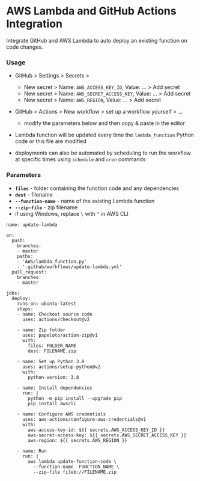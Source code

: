 # AWS Lambda and GitHub Actions Integration

Integrate GitHub and AWS Lambda to auto deploy an existing function on code changes.

### Usage
- GitHub > Settings > Secrets >  
  - New secret > Name: `AWS_ACCESS_KEY_ID`, Value: ... > Add secret  
  - New secret > Name: `AWS_SECRET_ACCESS_KEY`, Value: ... > Add secret
  - New secret > Name: `AWS_REGION`, Value: ... > Add secret
  
- GitHub > Actions > New workflow > set up a workflow yourself > ...
  - modify the parameters below and then copy & paste in the editor

- Lambda function will be updated every time the `lambda_function` Python code or this file are modified
- deployments can also be automated by scheduling to run the workflow at specific times using `schedule` and `cron` commands

### Parameters
- **`files`** - folder containing the function code and any dependencies  
- **`dest`** - filename  
- **`--function-name`** - name of the existing Lambda function  
- **`--zip-file`** - zip filename  
- if using Windows, replace `\` with `^` in AWS CLI

```
name: update-lambda

on:
  push:
    branches:
    - master
    paths:
    - 'AWS/lambda_function.py'
    - '.github/workflows/update-lambda.yml'
  pull_request:
    branches:
    - master

jobs:
  deploy:
    runs-on: ubuntu-latest
    steps:
    - name: Checkout source code
      uses: actions/checkout@v2

    - name: Zip folder
      uses: papeloto/action-zip@v1
      with:
        files: FOLDER_NAME
        dest: FILENAME.zip

    - name: Set up Python 3.8
      uses: actions/setup-python@v2
      with:
        python-version: 3.8

    - name: Install dependencies
      run: |
        python -m pip install --upgrade pip
        pip install awscli

    - name: Configure AWS credentials
      uses: aws-actions/configure-aws-credentials@v1
      with:
        aws-access-key-id: ${{ secrets.AWS_ACCESS_KEY_ID }}
        aws-secret-access-key: ${{ secrets.AWS_SECRET_ACCESS_KEY }}
        aws-region: ${{ secrets.AWS_REGION }}

    - name: Run
      run: |
        aws lambda update-function-code \
          --function-name  FUNCTION_NAME \
          --zip-file fileb://FILENAME.zip
```
